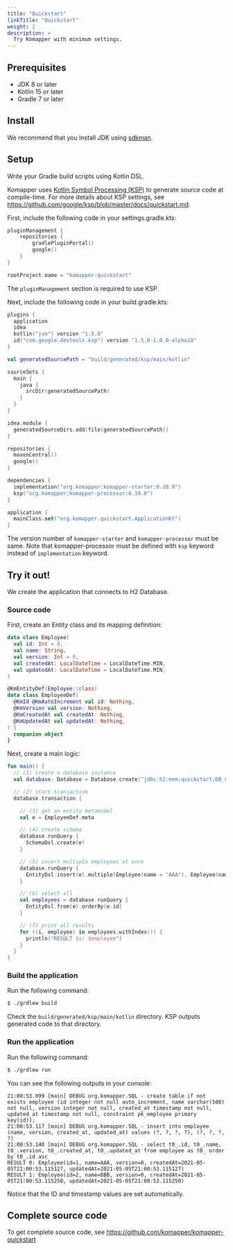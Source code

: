 ```yaml
---
title: "Quickstart"
linkTitle: "Quickstart"
weight: 2
description: >
  Try Komapper with minimum settings.
---
```


## Prerequisites

- JDK 8 or later
- Kotlin 15 or later
- Gradle 7 or later

## Install

We recommend that you install JDK using [sdkman](https://sdkman.io/).

## Setup

Write your Gradle build scripts using Kotlin DSL.

Komapper uses [Kotlin Symbol Processing (KSP)](https://github.com/google/ksp) to generate source code at compile-time.
For more details about KSP settings, see https://github.com/google/ksp/blob/master/docs/quickstart.md.

First, include the following code in your settings.gradle.kts:

```kotlin
pluginManagement {
    repositories {
        gradlePluginPortal()
        google()
    }
}

rootProject.name = "komapper-quickstart"
```
The `pluginManagement` section is required to use KSP.

Next, include the following code in your build.gradle.kts:

```kotlin
plugins {
  application
  idea
  kotlin("jvm") version "1.5.0"
  id("com.google.devtools.ksp") version "1.5.0-1.0.0-alpha10"
}

val generatedSourcePath = "build/generated/ksp/main/kotlin"

sourceSets {
  main {
    java {
      srcDir(generatedSourcePath)
    }
  }
}

idea.module {
  generatedSourceDirs.add(file(generatedSourcePath))
}

repositories {
  mavenCentral()
  google()
}

dependencies {
  implementation("org.komapper:komapper-starter:0.10.0")
  ksp("org.komapper:komapper-processor:0.10.0")
}

application {
  mainClass.set("org.komapper.quickstart.ApplicationKt")
}
```

The version number of `komapper-starter` and `komapper-processor` must be same.
Note that komapper-processor must be defined with `ksp` keyword instead of `implementation` keyword.

## Try it out!

We create the application that connects to H2 Database.

### Source code

First, create an Entity class and its mapping definition:

```kotlin
data class Employee(
  val id: Int = 0,
  val name: String,
  val version: Int = 0,
  val createdAt: LocalDateTime = LocalDateTime.MIN,
  val updatedAt: LocalDateTime = LocalDateTime.MIN,
)

@KmEntityDef(Employee::class)
data class EmployeeDef(
  @KmId @KmAutoIncrement val id: Nothing,
  @KmVersion val version: Nothing,
  @KmCreatedAt val createdAt: Nothing,
  @KmUpdatedAt val updatedAt: Nothing,
) {
  companion object
}
```

Next, create a main logic:

```kotlin
fun main() {
  // (1) create a database instance
  val database: Database = Database.create("jdbc:h2:mem:quickstart;DB_CLOSE_DELAY=-1")

  // (2) start transaction
  database.transaction {

    // (3) get an entity metamodel
    val e = EmployeeDef.meta

    // (4) create schema
    database.runQuery {
      SchemaDsl.create(e)
    }

    // (5) insert multiple employees at once
    database.runQuery {
      EntityDsl.insert(e).multiple(Employee(name = "AAA"), Employee(name = "BBB"))
    }

    // (6) select all
    val employees = database.runQuery {
      EntityDsl.from(e).orderBy(e.id)
    }

    // (7) print all results
    for ((i, employee) in employees.withIndex()) {
      println("RESULT $i: $employee")
    }
  }
}
```

### Build the application

Run the following command:

```sh
$ ./grdlew build
```

Check the `build/generated/ksp/main/kotlin` directory.
KSP outputs generated code to that directory.

### Run the application

Run the following command:

```sh
$ ./grdlew run
```

You can see the following outputs in your console:

```
21:00:53.099 [main] DEBUG org.komapper.SQL - create table if not exists employee (id integer not null auto_increment, name varchar(500) not null, version integer not null, created_at timestamp not null, updated_at timestamp not null, constraint pk_employee primary key(id));
21:00:53.117 [main] DEBUG org.komapper.SQL - insert into employee (name, version, created_at, updated_at) values (?, ?, ?, ?), (?, ?, ?, ?)
21:00:53.140 [main] DEBUG org.komapper.SQL - select t0_.id, t0_.name, t0_.version, t0_.created_at, t0_.updated_at from employee as t0_ order by t0_.id asc
RESULT 0: Employee(id=1, name=AAA, version=0, createdAt=2021-05-05T21:00:53.115127, updatedAt=2021-05-05T21:00:53.115127)
RESULT 1: Employee(id=2, name=BBB, version=0, createdAt=2021-05-05T21:00:53.115250, updatedAt=2021-05-05T21:00:53.115250)
```

Notice that the ID and timestamp values are set automatically.

## Complete source code

To get complete source code,
see https://github.com/komapper/komapper-quickstart